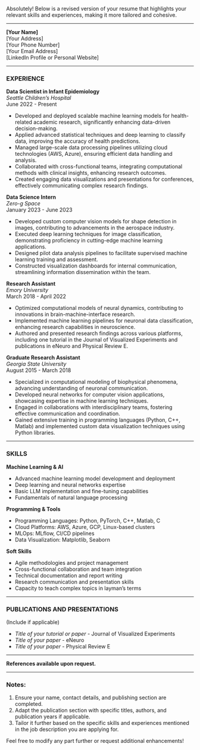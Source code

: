 Absolutely! Below is a revised version of your resume that highlights your relevant skills and experiences, making it more tailored and cohesive. 

---

**[Your Name]**  
[Your Address]  
[Your Phone Number]  
[Your Email Address]  
[LinkedIn Profile or Personal Website]  

---

### **EXPERIENCE**

**Data Scientist in Infant Epidemiology**  
*Seattle Children’s Hospital*  
June 2022 - Present  
- Developed and deployed scalable machine learning models for health-related academic research, significantly enhancing data-driven decision-making.
- Applied advanced statistical techniques and deep learning to classify data, improving the accuracy of health predictions.
- Managed large-scale data processing pipelines utilizing cloud technologies (AWS, Azure), ensuring efficient data handling and analysis.
- Collaborated with cross-functional teams, integrating computational methods with clinical insights, enhancing research outcomes.
- Created engaging data visualizations and presentations for conferences, effectively communicating complex research findings.

**Data Science Intern**  
*Zero-g Space*  
January 2023 - June 2023  
- Developed custom computer vision models for shape detection in images, contributing to advancements in the aerospace industry.
- Executed deep learning techniques for image classification, demonstrating proficiency in cutting-edge machine learning applications.
- Designed pilot data analysis pipelines to facilitate supervised machine learning training and assessment.
- Constructed visualization dashboards for internal communication, streamlining information dissemination within the team.

**Research Assistant**  
*Emory University*  
March 2018 - April 2022  
- Optimized computational models of neural dynamics, contributing to innovations in brain-machine-interface research.
- Implemented machine learning pipelines for neuronal data classification, enhancing research capabilities in neuroscience.
- Authored and presented research findings across various platforms, including one tutorial in the Journal of Visualized Experiments and publications in eNeuro and Physical Review E.
  
**Graduate Research Assistant**  
*Georgia State University*  
August 2015 - March 2018  
- Specialized in computational modeling of biophysical phenomena, advancing understanding of neuronal communication.
- Developed neural networks for computer vision applications, showcasing expertise in machine learning techniques.
- Engaged in collaborations with interdisciplinary teams, fostering effective communication and coordination.
- Gained extensive training in programming languages (Python, C++, Matlab) and implemented custom data visualization techniques using Python libraries.

---

### **SKILLS**

**Machine Learning & AI**  
- Advanced machine learning model development and deployment  
- Deep learning and neural networks expertise  
- Basic LLM implementation and fine-tuning capabilities  
- Fundamentals of natural language processing  

**Programming & Tools**  
- Programming Languages: Python, PyTorch, C++, Matlab, C  
- Cloud Platforms: AWS, Azure, GCP, Linux-based clusters  
- MLOps: MLflow, CI/CD pipelines  
- Data Visualization: Matplotlib, Seaborn  

**Soft Skills**  
- Agile methodologies and project management  
- Cross-functional collaboration and team integration  
- Technical documentation and report writing  
- Research communication and presentation skills  
- Capacity to teach complex topics in layman’s terms  

---

### **PUBLICATIONS AND PRESENTATIONS**  
(Include if applicable)  
- *Title of your tutorial or paper* - Journal of Visualized Experiments  
- *Title of your paper* - eNeuro  
- *Title of your paper* - Physical Review E  

---

**References available upon request.**

---

### Notes:
1. Ensure your name, contact details, and publishing section are completed.
2. Adapt the publication section with specific titles, authors, and publication years if applicable.
3. Tailor it further based on the specific skills and experiences mentioned in the job description you are applying for.

Feel free to modify any part further or request additional enhancements!